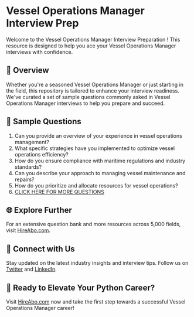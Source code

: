 # Vessel Operations Manager Interview Prep

Welcome to the Vessel Operations Manager Interview Preparation ! This resource is designed to help you ace your Vessel Operations Manager interviews with confidence.

## 🚀 Overview

Whether you're a seasoned Vessel Operations Manager or just starting in the field, this repository is tailored to enhance your interview readiness. We've curated a set of sample questions commonly asked in Vessel Operations Manager interviews to help you prepare and succeed.

## 📝 Sample Questions

1. Can you provide an overview of your experience in vessel operations management?
2. What specific strategies have you implemented to optimize vessel operations efficiency?
3. How do you ensure compliance with maritime regulations and industry standards?
4. Can you describe your approach to managing vessel maintenance and repairs?
5. How do you prioritize and allocate resources for vessel operations?
6. [CLICK HERE FOR MORE QUESTIONS](https://hireabo.com/job/23_4_6/Vessel%20Operations%20Manager)

## 🌐 Explore Further

For an extensive question bank and more resources across 5,000 fields, visit [HireAbo.com](https://www.hireabo.com).

## 📱 Connect with Us

Stay updated on the latest industry insights and interview tips. Follow us on [Twitter](https://twitter.com/hireabo) and [LinkedIn](https://www.linkedin.com/in/hire-abo-3609972a8/).

## 🚀 Ready to Elevate Your Python Career?

Visit [HireAbo.com](https://www.hireabo.com) now and take the first step towards a successful Vessel Operations Manager career!